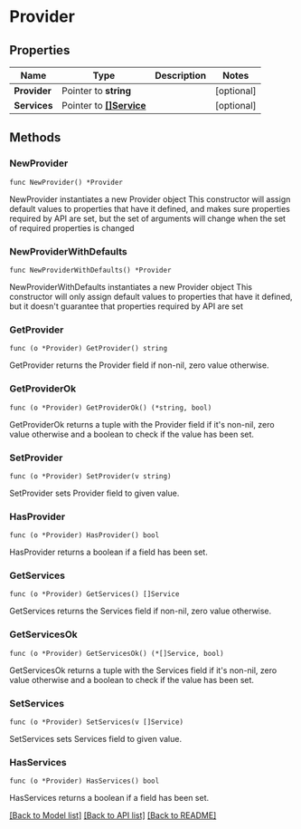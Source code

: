 # Provider

## Properties

Name | Type | Description | Notes
------------ | ------------- | ------------- | -------------
**Provider** | Pointer to **string** |  | [optional] 
**Services** | Pointer to [**[]Service**](Service.md) |  | [optional] 

## Methods

### NewProvider

`func NewProvider() *Provider`

NewProvider instantiates a new Provider object
This constructor will assign default values to properties that have it defined,
and makes sure properties required by API are set, but the set of arguments
will change when the set of required properties is changed

### NewProviderWithDefaults

`func NewProviderWithDefaults() *Provider`

NewProviderWithDefaults instantiates a new Provider object
This constructor will only assign default values to properties that have it defined,
but it doesn't guarantee that properties required by API are set

### GetProvider

`func (o *Provider) GetProvider() string`

GetProvider returns the Provider field if non-nil, zero value otherwise.

### GetProviderOk

`func (o *Provider) GetProviderOk() (*string, bool)`

GetProviderOk returns a tuple with the Provider field if it's non-nil, zero value otherwise
and a boolean to check if the value has been set.

### SetProvider

`func (o *Provider) SetProvider(v string)`

SetProvider sets Provider field to given value.

### HasProvider

`func (o *Provider) HasProvider() bool`

HasProvider returns a boolean if a field has been set.

### GetServices

`func (o *Provider) GetServices() []Service`

GetServices returns the Services field if non-nil, zero value otherwise.

### GetServicesOk

`func (o *Provider) GetServicesOk() (*[]Service, bool)`

GetServicesOk returns a tuple with the Services field if it's non-nil, zero value otherwise
and a boolean to check if the value has been set.

### SetServices

`func (o *Provider) SetServices(v []Service)`

SetServices sets Services field to given value.

### HasServices

`func (o *Provider) HasServices() bool`

HasServices returns a boolean if a field has been set.


[[Back to Model list]](../README.md#documentation-for-models) [[Back to API list]](../README.md#documentation-for-api-endpoints) [[Back to README]](../README.md)


